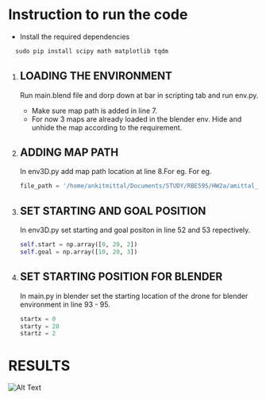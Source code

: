 # Instruction to run the code

* Install the required dependencies
```cmd
  sudo pip install scipy math matplotlib tqdm
```

1. LOADING THE ENVIRONMENT
    -
    Run main.blend file and dorp down at bar in scripting tab and run env.py. 
    * Make sure map path is added in line 7.
    * For now 3 maps are already loaded in the blender env. Hide and unhide the map according to the requirement.

2. ADDING MAP PATH
    -
    In env3D.py add map path location at line 8.For eg. For eg.
    ```python
    file_path = '/home/ankitmittal/Documents/STUDY/RBE595/HW2a/amittal_p2a/src/sample_maps/map2.txt' 
    ```

3. SET STARTING AND GOAL POSITION
    -
    In env3D.py set starting and goal positon in line 52 and 53 repectively.
    ```python
    self.start = np.array([0, 20, 2])
    self.goal = np.array([10, 20, 3])
    ```

4. SET STARTING POSITION FOR BLENDER
    -
    In main.py in blender set the starting location of the drone for blender environment in line 93 - 95.
    ```python
    startx = 0
    starty = 20
    startz = 2
    ```
# RESULTS

![Alt Text](https://github.com/anki-mittal/planning-through-trees/blob/master/outputs/map1/ezgif-5-f7068a1501.gif)





